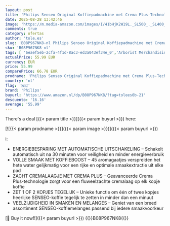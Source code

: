 ```yaml
---
layout: post
title: 'Philips Senseo Original Koffiepadmachine met Crema Plus-Technologie  Koffieboost-Technologie  Snel en Gemakkelijk  Vollere en Rijkere Smaak 1450 W  0.7 Litre  Zwart  HD6553/67 '
date: 2025-08-28 13:42:46
image: 'https://m.media-amazon.com/images/I/41bHjK2W19L._SL500_._SL400_.jpg'
comments: true
category: ofertas
author: 'tole.es'
slug: 'B08P967NK8-nl Philips Senseo Original Koffiepadmachine met Crema Plus-...'
sku: 'B08P967NK8-nl'
tags: [ '6eaef5eb-2cfa-4f1d-8ac3-ed3a043ef34e_0','Arborist Merchandising Root','Eenkops-koffiemachines','Keuken & eetkamer','Koffie, thee & espresso','Koffiezetapparaten','PhilipsNLKitchenBFCM','Self Service','Special Features Stores','Wonen & keuken','philips','🇳🇱', ]
actualPrice: 55.99 EUR
currency: EUR
price: 55.99
comparePrice: 66.78 EUR
prodname: 'Philips Senseo Original Koffiepadmachine met Crema Plus-Technologie  Koffieboost-Technologie  Snel en Gemakkelijk  Vollere en Rijkere Smaak 1450 W  0.7 Litre  Zwart  HD6553/67 '
country: 'nl'
flag: '🇳🇱'
brand: 'Philips'
buyurl: 'https://www.amazon.nl/dp/B08P967NK8/?tag=tolees0b-21'
descuento: '16.16'
average: '55.99'
---
```


There's a deal [{{< param title >}}]({{< param buyurl >}})  here:

[![{{< param prodname >}}]({{< param image >}})]({{< param buyurl >}})

ℹ️:

- ENERGIEBESPARING MET AUTOMATISCHE UITSCHAKELING – Schakelt automatisch uit na 30 minuten voor veiligheid en minder energieverbruik
- VOLLE SMAAK MET KOFFIEBOOST – 45 aromagaatjes verspreiden het hete water gelijkmatig voor een rijke en optimale smaakextractie uit elke pad
- ZACHT CREMALAAGJE MET CREMA PLUS – Geavanceerde Crema Plus-technologie zorgt voor een fluweelzachte cremalaag op elk kopje koffie
- ZET 1 OF 2 KOPJES TEGELIJK – Unieke functie om één of twee kopjes heerlijke SENSEO-koffie tegelijk te zetten in minder dan een minuut
- VEELZIJDIGHEID IN SMAKEN EN MELANGES – Geniet van een breed assortiment SENSEO-koffiemelanges passend bij iedere smaakvoorkeur

[🛒 Buy it now!!]({{< param buyurl >}})
{{<world>}}B08P967NK8{{</world>}}
